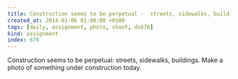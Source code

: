 ```yaml
---
title: Construction seems to be perpetual -  streets, sidewalks, buildings. Make a photo of something under construction today.
created_at: 2014-01-06 01:00:00 +0100
tags: [daily, assignment, photo, shoot, ds676]
kind: assignment
index: 676
---
```


Construction seems to be perpetual: streets, sidewalks, buildings. Make a photo of something under construction today.
